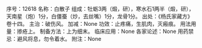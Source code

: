 序号：12618
名称：白散子
组成：牡蛎3两（煅，研），寒水石1两半（煅，研），天南星（炮）1分，白僵蚕（炒，去丝嘴）1分，龙骨1分。
出处：《杨氏家藏方》卷十四。
主治：破伤风。
加减：None
功效：止疼痛，生肌肉，灭瘢痕。
用法用量：掺疮上。
制备方法：上为细末。
临床应用：None
各家论述：None
用药禁忌：避风将息，勿令着水。
附注：None
